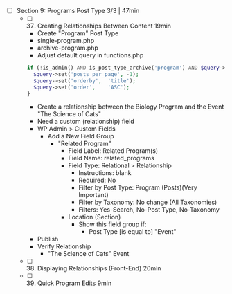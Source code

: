 - [ ] Section 9: Programs Post Type 3/3 | 47min
  - [ ] 37. Creating Relationships Between Content 19min
    - Create "Program" Post Type
    - single-program.php
    - archive-program.php
    - Adjust default query in functions.php
    
    ```php
    if (!is_admin() AND is_post_type_archive('program') AND $query->is_main_query()) {
      $query->set('posts_per_page', -1);
      $query->set('orderby',  'title');
      $query->set('order',    'ASC');
    }
    ```
    - Create a relationship between the Biology Program and the Event "The Science of Cats"
    - Need a custom (relationship) field
    - WP Admin > Custom Fields
      - Add a New Field Group
        - "Related Program"
          - Field Label: Related Program(s)
          - Field Name: related_programs
          - Field Type: Relational > Relationship
            - Instructions: blank
            - Required: No
            - Filter by Post Type: Program (Posts)(Very Important)
            - Filter by Taxonomy: No change (All Taxonomies)
            - Filters: Yes-Search, No-Post Type, No-Taxonomy
          - Location (Section)
            - Show this field group if:
              - Post Type [is equal to] "Event"
    - Publish
    - Verify Relationship
      - "The Science of Cats" Event
  - [ ] 38. Displaying Relationships (Front-End) 20min
  - [ ] 39. Quick Program Edits 9min
